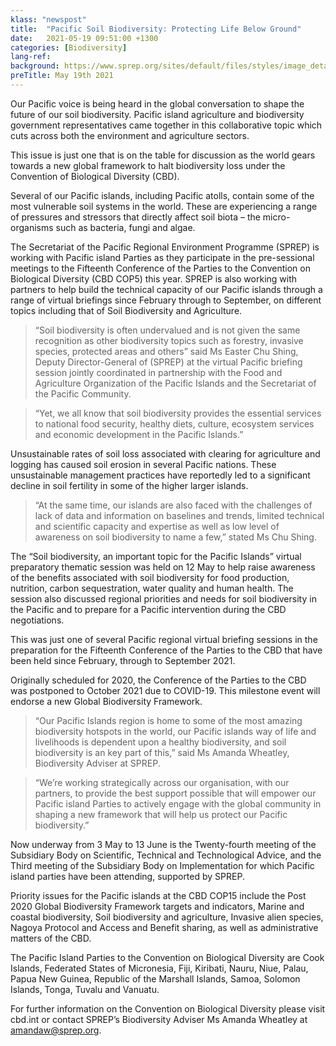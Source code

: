 ```yaml
---
klass: "newspost"
title:  "Pacific Soil Biodiversity: Protecting Life Below Ground"
date:   2021-05-19 09:51:00 +1300
categories: [Biodiversity]
lang-ref: 
background: https://www.sprep.org/sites/default/files/styles/image_detai_670_400_/public/images/news/Soils%20photo.jpg?itok=_zZilH8f
preTitle: May 19th 2021
---
```

Our Pacific voice is being heard in the global conversation to shape the future of our soil biodiversity. Pacific island agriculture and biodiversity government representatives came together in this collaborative topic which cuts across both the environment and agriculture sectors.

This issue is just one that is on the table for discussion as the world gears towards a new global framework to halt biodiversity loss under the Convention of Biological Diversity (CBD).

Several of our Pacific islands, including Pacific atolls, contain some of the most vulnerable soil systems in the world.  These are experiencing a range of pressures and stressors that directly affect soil biota – the micro-organisms such as bacteria, fungi and algae. 

The Secretariat of the Pacific Regional Environment Programme (SPREP) is working with Pacific island Parties as they participate in the pre-sessional meetings to the Fifteenth Conference of the Parties to the Convention on Biological Diversity (CBD COP5) this year. SPREP is also working with partners to help build the technical capacity of our Pacific islands through a range of virtual briefings since February through to September, on different topics including that of Soil Biodiversity and Agriculture.  

>“Soil biodiversity is often undervalued and is not given the same recognition as other biodiversity topics such as forestry, invasive species, protected areas and others” said Ms Easter Chu Shing, Deputy Director-General of (SPREP) at the virtual Pacific briefing session jointly coordinated in partnership with the Food and Agriculture Organization of the Pacific Islands and the Secretariat of the Pacific Community.

>“Yet, we all know that soil biodiversity provides the essential services to national food security, healthy diets, culture, ecosystem services and economic development in the Pacific Islands.”

Unsustainable rates of soil loss associated with clearing for agriculture and logging has caused soil erosion in several Pacific nations. These unsustainable management practices have reportedly led to a significant decline in soil fertility in some of the higher larger islands. 

>“At the same time, our islands are also faced with the challenges of lack of data and information on baselines and trends, limited technical and scientific capacity and expertise as well as low level of awareness on soil biodiversity to name a few,” stated Ms Chu Shing.

The “Soil biodiversity, an important topic for the Pacific Islands” virtual preparatory thematic session was held on 12 May to help raise awareness of the benefits associated with soil biodiversity for food production, nutrition, carbon sequestration, water quality and human health.  The session also discussed regional priorities and needs for soil biodiversity in the Pacific and to prepare for a Pacific intervention during the CBD negotiations.

This was just one of several Pacific regional virtual briefing sessions in the preparation for the Fifteenth Conference of the Parties to the CBD that have been held since February, through to September 2021.

Originally scheduled for 2020, the Conference of the Parties to the CBD was postponed to October 2021 due to COVID-19.  This milestone event will endorse a new Global Biodiversity Framework.

>“Our Pacific Islands region is home to some of the most amazing biodiversity hotspots in the world, our Pacific islands way of life and livelihoods is dependent upon a healthy biodiversity, and soil biodiversity is an key part of this,” said Ms Amanda Wheatley, Biodiversity Adviser at SPREP.

>“We’re working strategically across our organisation, with our partners, to provide the best support possible that will empower our Pacific island Parties to actively engage with the global community in shaping a new framework that will help us protect our Pacific biodiversity.”

Now underway from 3 May to 13 June is the Twenty-fourth meeting of the Subsidiary Body on Scientific, Technical and Technological Advice, and the Third meeting of the Subsidiary Body on Implementation for which Pacific island parties have been attending, supported by SPREP.

Priority issues for the Pacific islands at the CBD COP15 include the Post 2020 Global Biodiversity Framework targets and indicators, Marine and coastal biodiversity, Soil biodiversity and agriculture, Invasive alien species, Nagoya Protocol and Access and Benefit sharing, as well as administrative matters of the CBD.

The Pacific Island Parties to the Convention on Biological Diversity are Cook Islands, Federated States of Micronesia, Fiji, Kiribati, Nauru, Niue, Palau, Papua New Guinea, Republic of the Marshall Islands, Samoa, Solomon Islands, Tonga, Tuvalu and Vanuatu.

For further information on the Convention on Biological Diversity please visit cbd.int or contact SPREP’s Biodiversity Adviser Ms Amanda Wheatley at [amandaw@sprep.org](mailto:amandaw@sprep.org).
